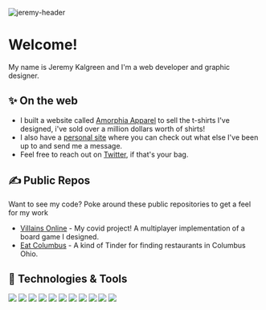 ![jeremy-header](https://user-images.githubusercontent.com/16112270/115323113-698be500-a155-11eb-9394-f30ad7dc517c.png)


# Welcome!

My name is Jeremy Kalgreen and I'm a web developer and graphic designer. 

## &#x2728; On the web

- I built a website called [Amorphia Apparel](https://amorphia-apparel.com/) to sell the t-shirts I've designed, i've sold over a million dollars worth of shirts!
- I also have a [personal site](https://jeremykalgreen.com.com/) where you can check out what else I've been up to and send me a message.    
- Feel free to reach out on [Twitter](https://twitter.com/amorphiaapparel), if that's your bag. 


## &#x270d; Public Repos
Want to see my code? Poke around these public repositories to get a feel for my work

- [Villains Online](https://github.com/amorphia/villains-online) - My covid project! A multiplayer implementation of a board game I designed.
- [Eat Columbus](https://github.com/amorphia/eat) - A kind of Tinder for finding restaurants in Columbus Ohio.

## 🔧 Technologies & Tools
![](https://img.shields.io/badge/Code-laravel%20-%23FF2D20.svg?style=flat&logo=laravel&logoColor=white&color=2bbc8a)
![](https://img.shields.io/badge/Code-Vue-informational?style=flat&logo=vue.js&logoColor=white&color=2bbc8a)
![](https://img.shields.io/badge/Code-SASS%20-hotpink.svg?style=flat&logo=SASS&logoColor=white&color=2bbc8a)
![](https://img.shields.io/badge/Database-mysql-%2300f.svg?style=flat&logo=mysql&logoColor=white&color=2bbc8a)
![](https://img.shields.io/badge/Code-JavaScript-informational?style=flat&logo=javascript&logoColor=white&color=2bbc8a)
![](https://img.shields.io/badge/Code-php-%23777BB4.svg?style=flat&logo=php&logoColor=white&color=2bbc8a)
![](https://img.shields.io/badge/Code-html5%20-%23E34F26.svg?style=flat&logo=html5&logoColor=white&color=2bbc8a)
![](https://img.shields.io/badge/Code-css3%20-%231572B6.svg?style=flat&logo=css3&logoColor=white&color=2bbc8a)
![](https://img.shields.io/badge/Code-jquery%20-%230769AD.svg?style=flat&logo=jquery&logoColor=white&color=2bbc8a)
![](https://img.shields.io/badge/Design-adobe%20photoshop%20-%2331A8FF.svg?style=flat&logo=adobe%20photoshop&logoColor=white&color=2bbc8a)
![](https://img.shields.io/badge/Design-adobe%20illustrator%20-%23FF9A00.svg?style=flat&logo=adobe%20illustrator&logoColor=white&color=2bbc8a)

